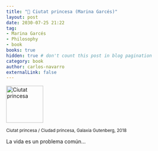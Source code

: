 ```yaml
---
title: "🏴󠁥󠁳󠁣󠁴󠁿 Ciutat princesa (Marina Garcés)"
layout: post
date: 2030-07-25 21:22
tag:
- Marina Garcés
- Philosophy
- book
books: true
hidden: true # don't count this post in blog pagination
category: book
author: carlos-navarro
externalLink: false
---
```


<a 
    href="https://www.galaxiagutenberg.com/producto/ciutat-princesa/">
    <img width="100"
        src="https://www.galaxiagutenberg.com/wp-content/uploads/2018/04/Cub_Ciutat-Princesa_dilve.jpg" 
        alt="Ciutat princesa" />
</a>

<sub>Ciutat princesa / Ciudad princesa, Galaxia Gutenberg, 2018</sub>

La vida es un problema común...